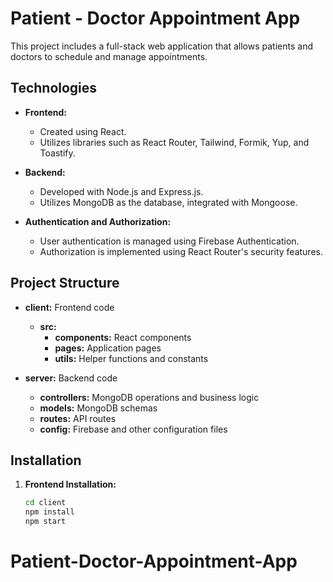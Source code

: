 # Patient - Doctor Appointment App

This project includes a full-stack web application that allows patients and doctors to schedule and manage appointments. 

## Technologies

- **Frontend:**
  - Created using React.
  - Utilizes libraries such as React Router, Tailwind, Formik, Yup, and Toastify.

- **Backend:**
  - Developed with Node.js and Express.js.
  - Utilizes MongoDB as the database, integrated with Mongoose.
  
- **Authentication and Authorization:**
  - User authentication is managed using Firebase Authentication.
  - Authorization is implemented using React Router's security features.

## Project Structure

- **client:** Frontend code
  - **src:**
    - **components:** React components
    - **pages:** Application pages
    - **utils:** Helper functions and constants

- **server:** Backend code
  - **controllers:** MongoDB operations and business logic
  - **models:** MongoDB schemas
  - **routes:** API routes
  - **config:** Firebase and other configuration files

## Installation

1. **Frontend Installation:**
   ```bash
   cd client
   npm install
   npm start
# Patient-Doctor-Appointment-App
